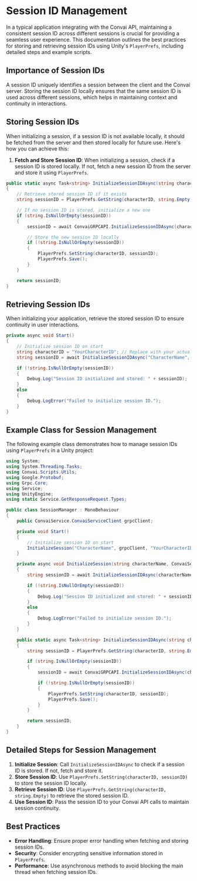 # Session ID Management

In a typical application integrating with the Convai API, maintaining a consistent session ID across different sessions is crucial for providing a seamless user experience. This documentation outlines the best practices for storing and retrieving session IDs using Unity's `PlayerPrefs`, including detailed steps and example scripts.

## **Importance of Session IDs**

A session ID uniquely identifies a session between the client and the Convai server. Storing the session ID locally ensures that the same session ID is used across different sessions, which helps in maintaining context and continuity in interactions.

## **Storing Session IDs**

When initializing a session, if a session ID is not available locally, it should be fetched from the server and then stored locally for future use. Here's how you can achieve this:

1. **Fetch and Store Session ID**: When initializing a session, check if a session ID is stored locally. If not, fetch a new session ID from the server and store it using `PlayerPrefs`.

```csharp
public static async Task<string> InitializeSessionIDAsync(string characterName, ConvaiService.ConvaiServiceClient client, string characterID)
{
    // Retrieve stored session ID if it exists
    string sessionID = PlayerPrefs.GetString(characterID, string.Empty);

    // If no session ID is stored, initialize a new one
    if (string.IsNullOrEmpty(sessionID))
    {
        sessionID = await ConvaiGRPCAPI.InitializeSessionIDAsync(characterName, client, characterID, sessionID);

        // Store the new session ID locally
        if (!string.IsNullOrEmpty(sessionID))
        {
            PlayerPrefs.SetString(characterID, sessionID);
            PlayerPrefs.Save();
        }
    }

    return sessionID;
}
```

## **Retrieving Session IDs**

When initializing your application, retrieve the stored session ID to ensure continuity in user interactions.

```csharp
private async void Start()
{
    // Initialize session ID on start
    string characterID = "YourCharacterID"; // Replace with your actual character ID
    string sessionID = await InitializeSessionIDAsync("CharacterName", grpcClient, characterID);

    if (!string.IsNullOrEmpty(sessionID))
    {
        Debug.Log("Session ID initialized and stored: " + sessionID);
    }
    else
    {
        Debug.LogError("Failed to initialize session ID.");
    }
}
```

## Example Class for Session Management

The following example class demonstrates how to manage session IDs using `PlayerPrefs` in a Unity project:

```csharp
using System;
using System.Threading.Tasks;
using Convai.Scripts.Utils;
using Google.Protobuf;
using Grpc.Core;
using Service;
using UnityEngine;
using static Service.GetResponseRequest.Types;

public class SessionManager : MonoBehaviour
{
    public ConvaiService.ConvaiServiceClient grpcClient;

    private void Start()
    {
        // Initialize session ID on start
        InitializeSession("CharacterName", grpcClient, "YourCharacterID");
    }

    private async void InitializeSession(string characterName, ConvaiService.ConvaiServiceClient client, string characterID)
    {
        string sessionID = await InitializeSessionIDAsync(characterName, client, characterID);

        if (!string.IsNullOrEmpty(sessionID))
        {
            Debug.Log("Session ID initialized and stored: " + sessionID);
        }
        else
        {
            Debug.LogError("Failed to initialize session ID.");
        }
    }

    public static async Task<string> InitializeSessionIDAsync(string characterName, ConvaiService.ConvaiServiceClient client, string characterID)
    {
        string sessionID = PlayerPrefs.GetString(characterID, string.Empty);

        if (string.IsNullOrEmpty(sessionID))
        {
            sessionID = await ConvaiGRPCAPI.InitializeSessionIDAsync(characterName, client, characterID, sessionID);

            if (!string.IsNullOrEmpty(sessionID))
            {
                PlayerPrefs.SetString(characterID, sessionID);
                PlayerPrefs.Save();
            }
        }

        return sessionID;
    }
}
```

## Detailed Steps for Session Management

1. **Initialize Session**: Call `InitializeSessionIDAsync` to check if a session ID is stored. If not, fetch and store it.
2. **Store Session ID**: Use `PlayerPrefs.SetString(characterID, sessionID)` to store the session ID locally.
3. **Retrieve Session ID**: Use `PlayerPrefs.GetString(characterID, string.Empty)` to retrieve the stored session ID.
4. **Use Session ID**: Pass the session ID to your Convai API calls to maintain session continuity.

## Best Practices

* **Error Handling**: Ensure proper error handling when fetching and storing session IDs.
* **Security**: Consider encrypting sensitive information stored in `PlayerPrefs`.
* **Performance**: Use asynchronous methods to avoid blocking the main thread when fetching session IDs.
